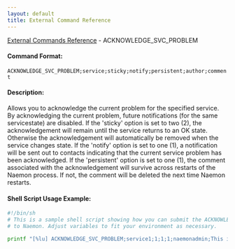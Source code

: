 ```yaml
---
layout: default
title: External Command Reference
---
```


<!--
************************************************
* AUTO GENERATED PAGE - USE ./update SCRIPT
************************************************
-->

<span class="glyphicon glyphicon-arrow-up"></span><a href="index.html"> External Commands Reference</a> - ACKNOWLEDGE_SVC_PROBLEM<br>


#### Command Format:

`ACKNOWLEDGE_SVC_PROBLEM;service;sticky;notify;persistent;author;comment`

#### Description:

Allows you to acknowledge the current problem for the specified service. By acknowledging the current problem, future notifications (for the same servicestate) are disabled. If the 'sticky' option is set to two (2), the acknowledgement will remain until the service returns to an OK state. Otherwise the acknowledgement will automatically be removed when the service changes state. If the 'notify' option is set to one (1), a notification will be sent out to contacts indicating that the current service problem has been acknowledged. If the 'persistent' option is set to one (1), the comment associated with the acknowledgement will survive across restarts of the Naemon process. If not, the comment will be deleted the next time Naemon restarts.

#### Shell Script Usage Example:

```sh
#!/bin/sh
# This is a sample shell script showing how you can submit the ACKNOWLEDGE_SVC_PROBLEM command
# to Naemon. Adjust variables to fit your environment as necessary.

printf "[%lu] ACKNOWLEDGE_SVC_PROBLEM;service1;1;1;1;naemonadmin;This is an example comment.\n" `date +%s` > /var/lib/naemon/naemon.cmd
```



